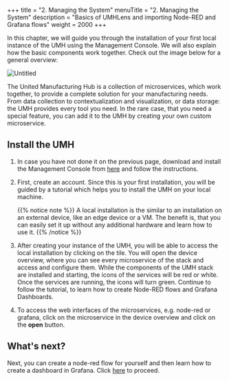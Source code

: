 +++
title = "2. Managing the System"
menuTitle = "2. Managing the System"
description = "Basics of UMHLens and importing Node-RED and Grafana flows"
weight = 2000
+++

  In this chapter, we will guide you through the installation of your first local 
  instance of the UMH using the Management Console. We will also explain how the
  basic components work together. Check out the image below for a general overview:

![Untitled](/images/getstarted/managingTheSystem/getStartedUMHSimplifiedpng.png)

  The United Manufacturing Hub is a collection of microservices, which work
  together, to provide a complete solution for your manufacturing needs. From 
  data collection to contextualization and visualization, or data storage:
  the UMH provides every tool you need. In the rare case, that you need a special 
  feature, you can add it to the UMH by creating your own custom microservice.

##  Install the UMH

1. In case you have not done it on the previous page, download and install
   the Management Console from [here](https://mgmt.docs.umh.app/docs/getstarted/download/)
   and follow the instructions.
2. First, create an account. Since this is your first installation, you will be
   guided by a tutorial which helps you to install the UMH on your local machine.

   {{% notice note %}}
   A local installation is the similar to an installation on an external device,
   like an edge device or a VM. The benefit is, that you can easily set it up
   without any additional hardware and learn how to use it.
   {{% /notice %}}

3. After creating your instance of the UMH, you will be able to access the local 
   installation by clicking on the tile.
   You will open the device overview, where you can see every microservice of
   the stack and access and configure them. While the components of the UMH 
   stack are installed and starting, the icons
   of the services will be red or white. Once the services are running, the icons 
   will turn green. Continue to follow the tutorial, to
   learn how to create Node-RED flows and Grafana Dashboards.

4. To access the web interfaces of the microservices, e.g. node-red or grafana, 
   click on the microservice in the device overview and click on the **open** 
   button.

<!---
## 2. Import flows to Node-RED
 
1. Access the Node-RED Web UI. To do this, click on the service in the 
  Management Console
 above. When the UI opens 
   in the browser, add `nodered` to the URL as shown in the figure below to avoid the [cannot get error](https://learn.umh.app/course/how-to-fix-cannot-get-error-in-node-red/).

   ![Untitled](/images/getstarted/managingTheSystem/getStartedManagingCannotGet.png?width=75%)
2. Once you are in the web interface, click on the three lines in the upper right corner and select **Import**.

   ![Untitled](/images/getstarted/managingTheSystem/getStartedManagingImport.png?width=75%)

3. Now copy [this json file](/json/getstarted/noderedGetStarted.json) and paste it into the import field. Then press **Import**.

   ![Untitled](/images/getstarted/managingTheSystem/getStartedManagingPasteJson.png?width=75%)
4. To activate the imported flow, simply click on the **Deploy** button located at the top right of the screen. 
   If everything is working as expected, you should see green dots above the input and output. Once you've confirmed 
   that the data is flowing correctly, you can proceed to display it in Grafana
   ![Untitled](/images/getstarted/managingTheSystem/getStartedManagingDeploy.png?width=75%)


## 3. Import flows to Grafana & view dashboard

1. Go into UMHLens and forward the grafana service as you did with node-red. To log in, you need the grafana Secrets, 
   which you can find in UMHLens under **Config** -> **Secrets** -> **Grafana-Secret**. Click on the eye to display the username and password and enter it in grafana.

   ![Untitled](/images/getstarted/managingTheSystem/getStartedManagingGrafanaSecrets.png?width=75%)
2. Once you are logged in, click on **Dashboards** on the left and select **Import**. Now copy [this Grafana json](/json/getstarted/GrafanaGetStarted.json) and paste it into **Import via panel json**. Then click on **Load**. You will then be redirected to **Options** where you need to select the **umh-v2-datasource**. Finally, click on **Import**.

   ![Untitled](/images/getstarted/managingTheSystem/getStartedManagingGrafanaImport.png?width=75%)
3. If everything is working properly, you should now see a functional dashboard with a temperature curve.

   ![Untitled](/images/getstarted/managingTheSystem/getStartedManagingGrafanaDashboard.png?width=75%)
-->

## What's next?

Next, you can create a node-red flow for yourself and then learn how to create a dashboard in Grafana. Click [here](/docs/getstarted/dataacquisitionmanipulation) to proceed.